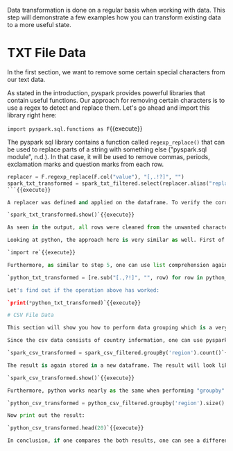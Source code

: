 Data transformation is done on a regular basis when working with data. This step will demonstrate a few examples how you can transform existing data to a more useful state.

# TXT File Data

In the first section, we want to remove some certain special characters from our text data. 

As stated in the introduction, pyspark provides powerful libraries that contain useful functions. Our approach for removing certain characters is to use a regex to detect and replace them. Let's go ahead and import this library right here:

`import pyspark.sql.functions as F`{{execute}}

The pyspark sql library contains a function called `regexp_replace()` that can be used to replace parts of a string with something else ("pyspark.sql module", n.d.). In that case, it will be used to remove commas, periods, exclamation marks and question marks from each row.

```python
replacer = F.regexp_replace(F.col("value"), "[,.!?]", "")
spark_txt_transformed = spark_txt_filtered.select(replacer.alias("replaced"))
```{{execute}}

A replacer was defined and applied on the dataframe. To verify the correct replacements of the characters, one can call the `show()` function again.

`spark_txt_transformed.show()`{{execute}}

As seen in the output, all rows were cleaned from the unwanted characters. 

Looking at python, the approach here is very similar as well. First of all, a regex is used to detect unwanted characters. To use regex, one needs to import the dedicated package first:

`import re`{{execute}}

Furthermore, as similar to step 5, one can use list comprehension again. However, this time it is used to apply a certain operation on list items (Petty, 2021). The `sub()` function will substitute the unwanted characters with an empty space.

`python_txt_transformed = [re.sub("[.,?!]", "", row) for row in python_txt_filtered]`{{execute}}

Let's find out if the operation above has worked:

`print(*python_txt_transformed)`{{execute}}

# CSV File Data

This section will show you how to perform data grouping which is a very common practice in data science.

Since the csv data consists of country information, one can use pyspark to group the all the countries by their regions and then count all the occurrences of each region (Kakarla et al., 2021, p. 43). That can be accomplished by the following line of code:

`spark_csv_transformed = spark_csv_filtered.groupBy('region').count()`{{execute}}

The result is again stored in a new dataframe. The result will look like this:

`spark_csv_transformed.show()`{{execute}}

Furthermore, python works nearly as the same when performing "groupby". One can again use `groupby()` to group the regions and then use `size()` to get the total number of rows in that specific group ("Pandas Cheat Sheet", 2020). 

`python_csv_transformed = python_csv_filtered.groupby('region').size().to_frame('size')`{{execute}}

Now print out the result:

`python_csv_transformed.head(20)`{{execute}}

In conclusion, if one compares the both results, one can see a difference according to the outputs. In the csv dataset, there is one row which does not have a region. However, the pyspark's `groupBy()` function was able to gather that row and to display it as a dedicated group (which is called 'null' in the earlier output). Pandas, on the other hand, seemingly ignored that row which why there are only 5 regions shown in that dataset.